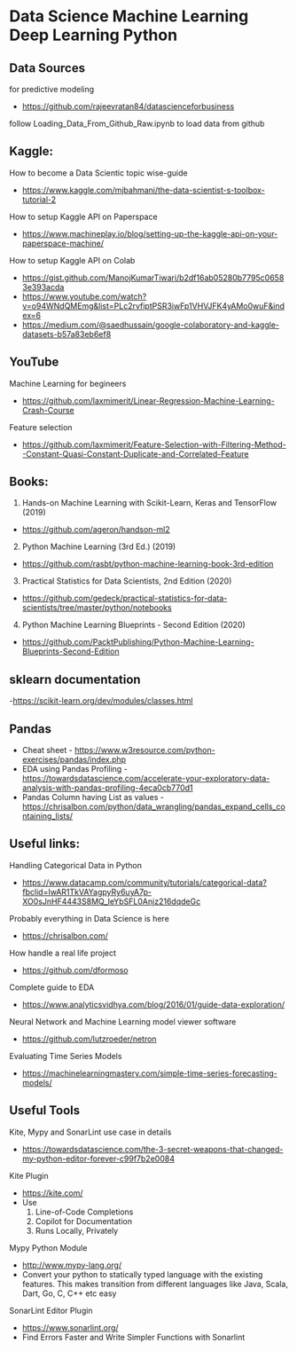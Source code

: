 # Data Science Machine Learning Deep Learning Python

## Data Sources

for predictive modeling
- https://github.com/rajeevratan84/datascienceforbusiness

follow Loading_Data_From_Github_Raw.ipynb to load data from github

## Kaggle:

How to become a Data Scientic topic wise-guide
- https://www.kaggle.com/mjbahmani/the-data-scientist-s-toolbox-tutorial-2

How to setup Kaggle API on Paperspace
- https://www.machineplay.io/blog/setting-up-the-kaggle-api-on-your-paperspace-machine/

How to setup Kaggle API on Colab
- https://gist.github.com/ManojKumarTiwari/b2df16ab05280b7795c06583e393acda
- https://www.youtube.com/watch?v=o94WNdQMEmg&list=PLc2rvfiptPSR3iwFp1VHVJFK4yAMo0wuF&index=6
- https://medium.com/@saedhussain/google-colaboratory-and-kaggle-datasets-b57a83eb6ef8

## YouTube
Machine Learning for begineers
- https://github.com/laxmimerit/Linear-Regression-Machine-Learning-Crash-Course

Feature selection
- https://github.com/laxmimerit/Feature-Selection-with-Filtering-Method--Constant-Quasi-Constant-Duplicate-and-Correlated-Feature

## Books:

1) Hands-on Machine Learning with Scikit-Learn, Keras and TensorFlow (2019)
- https://github.com/ageron/handson-ml2

2) Python Machine Learning (3rd Ed.) (2019)
- https://github.com/rasbt/python-machine-learning-book-3rd-edition

3) Practical Statistics for Data Scientists, 2nd Edition (2020)
- https://github.com/gedeck/practical-statistics-for-data-scientists/tree/master/python/notebooks

4) Python Machine Learning Blueprints - Second Edition (2020)
- https://github.com/PacktPublishing/Python-Machine-Learning-Blueprints-Second-Edition

## sklearn documentation

-https://scikit-learn.org/dev/modules/classes.html

## Pandas
- Cheat sheet - https://www.w3resource.com/python-exercises/pandas/index.php
- EDA using Pandas Profiling - https://towardsdatascience.com/accelerate-your-exploratory-data-analysis-with-pandas-profiling-4eca0cb770d1
- Pandas Column having List as values - https://chrisalbon.com/python/data_wrangling/pandas_expand_cells_containing_lists/

## Useful links:

Handling Categorical Data in Python
- https://www.datacamp.com/community/tutorials/categorical-data?fbclid=IwAR1TkVAYagpyRy6uyA7p-XO0sJnHF4443S8MQ_IeYbSFL0Anjz216dqdeGc

Probably everything in Data Science is here
- https://chrisalbon.com/

How handle a real life project
- https://github.com/dformoso

Complete guide to EDA
- https://www.analyticsvidhya.com/blog/2016/01/guide-data-exploration/

Neural Network and Machine Learning model viewer software
- https://github.com/lutzroeder/netron

Evaluating Time Series Models
- https://machinelearningmastery.com/simple-time-series-forecasting-models/

## Useful Tools

Kite, Mypy and SonarLint use case in details
- https://towardsdatascience.com/the-3-secret-weapons-that-changed-my-python-editor-forever-c99f7b2e0084

Kite Plugin
- https://kite.com/
- Use
  1. Line-of-Code Completions
  2. Copilot for Documentation
  3. Runs Locally, Privately

Mypy Python Module
  - http://www.mypy-lang.org/
  - Convert your python to statically typed language with the existing features. This makes transition from different languages like Java, Scala, Dart, Go, C, C++ etc easy
  
SonarLint Editor Plugin
  - https://www.sonarlint.org/
  - Find Errors Faster and Write Simpler Functions with Sonarlint
